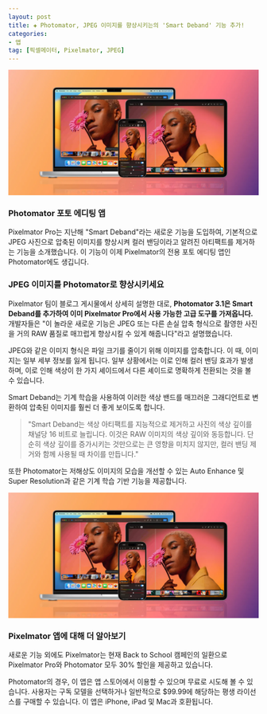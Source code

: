 ```yaml
---
layout: post  
title: ✚ Photomator, JPEG 이미지를 향상시키는의 'Smart Deband' 기능 추가!
categories:
- 앱
tag: [픽셀메이터, Pixelmator, JPEG]
---
```


<div class="markdown-image">
<img src="/assets/article_images/2023-08-22-photomator/1.webp" alt="" align="middle"/> </div>


### Photomator 포토 에디팅 앱
Pixelmator Pro는 지난해 "Smart Deband"라는 새로운 기능을 도입하여, 기본적으로 JPEG 사진으로 압축된 이미지를 향상시켜 컬러 밴딩이라고 알려진 아티팩트를 제거하는 기능을 소개했습니다. 이 기능이 이제 Pixelmator의 전용 포토 에디팅 앱인 Photomator에도 생깁니다.

### JPEG 이미지를 Photomator로 향상시키세요
Pixelmator 팀이 블로그 게시물에서 상세히 설명한 대로, **Photomator 3.1은 Smart Deband를 추가하여 이미 Pixelmator Pro에서 사용 가능한 고급 도구를 가져옵니다.** 개발자들은 "이 놀라운 새로운 기능은 JPEG 또는 다른 손실 압축 형식으로 촬영한 사진을 거의 RAW 품질로 매끄럽게 향상시킬 수 있게 해줍니다"라고 설명했습니다.

JPEG와 같은 이미지 형식은 파일 크기를 줄이기 위해 이미지를 압축합니다. 이 때,  이미지는 일부 세부 정보를 잃게 됩니다. 일부 상황에서는 이로 인해 컬러 밴딩 효과가 발생하며, 이로 인해 색상이 한 가지 셰이드에서 다른 셰이드로 명확하게 전환되는 것을 볼 수 있습니다. 

Smart Deband는 기계 학습을 사용하여 이러한 색상 밴드를 매끄러운 그래디언트로 변환하여 압축된 이미지를 훨씬 더 좋게 보이도록 합니다.

>"Smart Deband는 색상 아티팩트를 지능적으로 제거하고 사진의 색상 깊이를 채널당 16 비트로 늘립니다. 이것은 RAW 이미지의 색상 깊이와 동등합니다. 단순히 색상 깊이를 증가시키는 것만으로는 큰 영향을 미치지 않지만, 컬러 밴딩 제거와 함께 사용될 때 차이를 만듭니다."

또한 Photomator는 저해상도 이미지의 모습을 개선할 수 있는 Auto Enhance 및 Super Resolution과 같은 기계 학습 기반 기능을 제공합니다.

<div class="markdown-image">
<img src="/assets/article_images/2023-08-22-photomator/1.webp" alt="" align="middle"/> </div>

### Pixelmator 앱에 대해 더 알아보기
새로운 기능 외에도 Pixelmator는 현재 Back to School 캠페인의 일환으로 Pixelmator Pro와 Photomator 모두 30% 할인을 제공하고 있습니다.

Photomator의 경우, 이 앱은 앱 스토어에서 이용할 수 있으며 무료로 시도해 볼 수 있습니다. 사용자는 구독 모델을 선택하거나 일반적으로 $99.99에 해당하는 평생 라이선스를 구매할 수 있습니다. 이 앱은 iPhone, iPad 및 Mac과 호환됩니다.